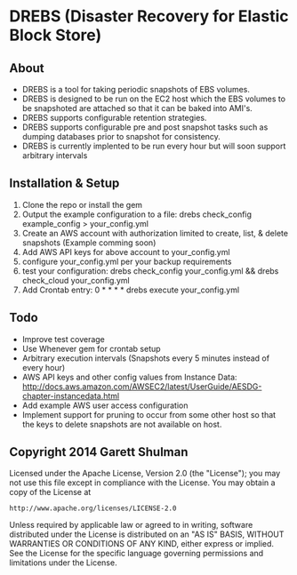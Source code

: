 # DREBS (Disaster Recovery for Elastic Block Store)

## About
* DREBS is a tool for taking periodic snapshots of EBS volumes.
* DREBS is designed to be run on the EC2 host which the EBS volumes to be snapshoted are attached so that it can be baked into AMI's.
* DREBS supports configurable retention strategies.
* DREBS supports configurable pre and post snapshot tasks such as dumping databases prior to snapshot for consistency.
* DREBS is currently implented to be run every hour but will soon support arbitrary intervals

## Installation & Setup
1. Clone the repo or install the gem
1. Output the example configuration to a file: drebs check_config example_config > your_config.yml
1. Create an AWS account with authorization limited to create, list, & delete snapshots (Example comming soon)
1. Add AWS API keys for above account to your_config.yml
1. configure your_config.yml per your backup requirements
1. test your configuration: drebs check_config your_config.yml && drebs check_cloud your_config.yml
1. Add Crontab entry: 0 * * * * drebs execute your_config.yml

## Todo
* Improve test coverage
* Use Whenever gem for crontab setup
* Arbitrary execution intervals (Snapshots every 5 minutes instead of every hour)
* AWS API keys and other config values from Instance Data: http://docs.aws.amazon.com/AWSEC2/latest/UserGuide/AESDG-chapter-instancedata.html
* Add example AWS user access configuration
* Implement support for pruning to occur from some other host so that the keys to delete snapshots are not available on host.

## Copyright 2014 Garett Shulman

Licensed under the Apache License, Version 2.0 (the "License");
you may not use this file except in compliance with the License.
You may obtain a copy of the License at

    http://www.apache.org/licenses/LICENSE-2.0

Unless required by applicable law or agreed to in writing, software
distributed under the License is distributed on an "AS IS" BASIS,
WITHOUT WARRANTIES OR CONDITIONS OF ANY KIND, either express or implied.
See the License for the specific language governing permissions and
limitations under the License.
